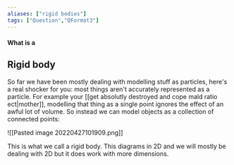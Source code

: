 ```yaml
---
aliases: ["rigid bodies"]
tags: ["Question","QFormat3"]
---
```


#### What is a
## Rigid body
So far we have been mostly dealing with modelling stuff as particles, here's a real shocker for you: most things aren't accurately represented as a particle. For example your [[get absolutly destroyed and cope mald ratio ect|mother]], modelling that thing as a single point ignores the effect of an awful lot of volume. So instead we can model objects as a collection of connected points:

![[Pasted image 20220427101909.png]]

This is what we call a rigid body. This diagrams in 2D and we will mostly be dealing with 2D but it does work with more dimensions.

